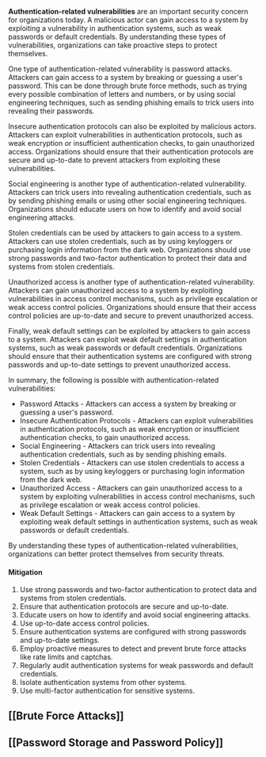 **Authentication-related vulnerabilities** are an important security concern for organizations today. A malicious actor can gain access to a system by exploiting a vulnerability in authentication systems, such as weak passwords or default credentials. By understanding these types of vulnerabilities, organizations can take proactive steps to protect themselves.

One type of authentication-related vulnerability is password attacks. Attackers can gain access to a system by breaking or guessing a user's password. This can be done through brute force methods, such as trying every possible combination of letters and numbers, or by using social engineering techniques, such as sending phishing emails to trick users into revealing their passwords.

Insecure authentication protocols can also be exploited by malicious actors. Attackers can exploit vulnerabilities in authentication protocols, such as weak encryption or insufficient authentication checks, to gain unauthorized access. Organizations should ensure that their authentication protocols are secure and up-to-date to prevent attackers from exploiting these vulnerabilities.

Social engineering is another type of authentication-related vulnerability. Attackers can trick users into revealing authentication credentials, such as by sending phishing emails or using other social engineering techniques. Organizations should educate users on how to identify and avoid social engineering attacks.

Stolen credentials can be used by attackers to gain access to a system. Attackers can use stolen credentials, such as by using keyloggers or purchasing login information from the dark web. Organizations should use strong passwords and two-factor authentication to protect their data and systems from stolen credentials.

Unauthorized access is another type of authentication-related vulnerability. Attackers can gain unauthorized access to a system by exploiting vulnerabilities in access control mechanisms, such as privilege escalation or weak access control policies. Organizations should ensure that their access control policies are up-to-date and secure to prevent unauthorized access.

Finally, weak default settings can be exploited by attackers to gain access to a system. Attackers can exploit weak default settings in authentication systems, such as weak passwords or default credentials. Organizations should ensure that their authentication systems are configured with strong passwords and up-to-date settings to prevent unauthorized access.

In summary, the following is possible with authentication-related vulnerabilities:

* Password Attacks - Attackers can access a system by breaking or guessing a user's password.
* Insecure Authentication Protocols - Attackers can exploit vulnerabilities in authentication protocols, such as weak encryption or insufficient authentication checks, to gain unauthorized access.
* Social Engineering - Attackers can trick users into revealing authentication credentials, such as by sending phishing emails.
* Stolen Credentials - Attackers can use stolen credentials to access a system, such as by using keyloggers or purchasing login information from the dark web.
* Unauthorized Access - Attackers can gain unauthorized access to a system by exploiting vulnerabilities in access control mechanisms, such as privilege escalation or weak access control policies.
* Weak Default Settings - Attackers can gain access to a system by exploiting weak default settings in authentication systems, such as weak passwords or default credentials.

By understanding these types of authentication-related vulnerabilities, organizations can better protect themselves from security threats.

#### **Mitigation**
1. Use strong passwords and two-factor authentication to protect data and systems from stolen credentials.
2. Ensure that authentication protocols are secure and up-to-date.
3. Educate users on how to identify and avoid social engineering attacks.
4. Use up-to-date access control policies.
5. Ensure authentication systems are configured with strong passwords and up-to-date settings.
6. Employ proactive measures to detect and prevent brute force attacks like rate limits and captchas.
7. Regularly audit authentication systems for weak passwords and default credentials.
8. Isolate authentication systems from other systems.
9. Use multi-factor authentication for sensitive systems.

## [[Brute Force Attacks]]

## [[Password Storage and Password Policy]]
